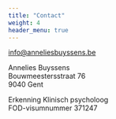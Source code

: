 ```yaml
---
title: "Contact"
weight: 4
header_menu: true
---
```


[info@anneliesbuyssens.be](mailto:info@anneliesbuyssens.be)

Annelies Buyssens  
Bouwmeestersstraat 76  
9040 Gent


Erkenning Klinisch psycholoog  
FOD-visumnummer 371247

